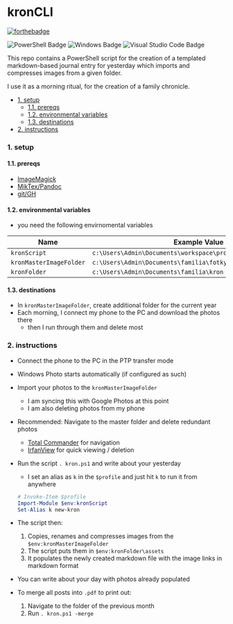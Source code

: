 # kronCLI
[![forthebadge](https://forthebadge.com/images/badges/works-on-my-machine.svg)](https://forthebadge.com)

![PowerShell Badge](https://img.shields.io/badge/PowerShell-5391FE?logo=powershell&logoColor=fff&style=flat)
![Windows Badge](https://img.shields.io/badge/Windows-0078D6?logo=windows&logoColor=fff&style=flat)
![Visual Studio Code Badge](https://img.shields.io/badge/Visual%20Studio%20Code-007ACC?logo=visualstudiocode&logoColor=fff&style=flat)

This repo contains a PowerShell script for the creation of a templated markdown-based journal entry for yesterday which imports and compresses images from a given folder. 

I use it as a morning ritual, for the creation of a family chronicle. 

<!-- TOC -->

- [1. setup](#1-setup)
    - [1.1. prereqs](#11-prereqs)
    - [1.2. environmental variables](#12-environmental-variables)
    - [1.3. destinations](#13-destinations)
- [2. instructions](#2-instructions)

<!-- /TOC -->

### 1. setup
#### 1.1. prereqs
* [ImageMagick][#1]
* [MikTex/Pandoc][#2]
* [git/GH][#3]

#### 1.2. environmental variables
* you need the following envirnomental variables

Name                    | Example Value
------------------------|---------------------------------------------------------------
`kronScript`            | `c:\Users\Admin\Documents\workspace\projects\kronCLI\kron.ps1`
`kronMasterImageFolder` | `c:\Users\Admin\Documents\familia\fotky`
`kronFolder`            | `c:\Users\Admin\Documents\familia\kron`

#### 1.3. destinations
* In `kronMasterImageFolder`, create additional folder for the current year
* Each morning, I connect my phone to the PC and download the photos there
    - then I run through them and delete most

### 2. instructions
* Connect the phone to the PC in the PTP transfer mode
* Windows Photo starts automatically (if configured as such)
* Import your photos to the `kronMasterImageFolder`
    - I am syncing this with Google Photos at this point
    - I am also deleting photos from my phone
* Recommended: Navigate to the master folder and delete redundant photos 
    - [Total Commander](https://www.ghisler.com/) for navigation
    - [IrfanView](https://www.irfanview.com/) for quick viewing / deletion
* Run the script `. kron.ps1` and write about your yesterday
    - I set an alias as `k` in the `$profile` and just hit `k` to run it from anywhere
    
    ```powershell
    # Invoke-Item $profile
    Import-Module $env:kronScript
    Set-Alias k new-kron
    ```

* The script then:
    1. Copies, renames and compresses images from the `$env:kronMasterImageFolder`  
    2. The script puts them in `$env:kronFolder\assets`
    3. It populates the newly created markdown file with the image links in markdown format
* You can write about your day with photos already populated
* To merge all posts into `.pdf` to print out:
    1. Navigate to the folder of the previous month
    2. Run `. kron.ps1 -merge` 

[#1]: https://github.com/pkutaj/kb/blob/master/productivity/2021-03-17-Convert-and-Compress-Images-from-the-Command-Line-with-ImageMagick.md
[#2]: https://github.com/pkutaj/kb/blob/master/productivity/2021-03-20-Markdown-to-Pdf-with-Pandoc-and-Miktex.md
[#3]: https://github.com/pkutaj/kb/blob/master/ntw/2021-03-27-Redirect-to-a-GitHub-Repo-from-a-Top-Level-Domain.md